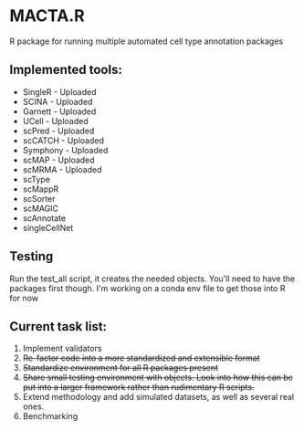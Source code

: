 # MACTA.R

R package for running multiple automated cell type annotation packages

## Implemented tools:
- SingleR - Uploaded
- SCINA - Uploaded
- Garnett - Uploaded
- UCell - Uploaded
- scPred - Uploaded
- scCATCH - Uploaded
- Symphony - Uploaded
- scMAP - Uploaded
- scMRMA - Uploaded
- scType
- scMappR
- scSorter
- scMAGIC
- scAnnotate
- singleCellNet

## Testing

Run the test_all script, it creates the needed objects. You'll need to have the packages first though. I'm working on a conda env file to get those into R for now

## Current task list:

1. Implement validators
2. ~~Re-factor code into a more standardized and extensible format~~
3. ~~Standardize environment for all R packages present~~
4. ~~Share small testing environment with objects. Look into how this can be put into a larger framework rather than rudimentary R scripts.~~
5. Extend methodology and add simulated datasets, as well as several real ones.
6. Benchmarking
